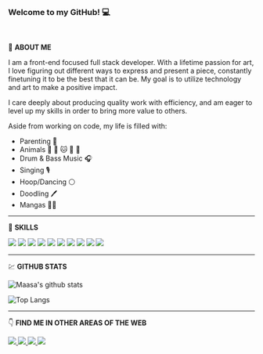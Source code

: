 ### Welcome to my GitHub! :computer:
<br>

:woman: **ABOUT ME**

I am a front-end focused full stack developer.  With a lifetime passion for art, I love figuring out different ways to express and present a piece, constantly finetuning it to be the best that it can be.  My goal is to utilize technology and art to make a positive impact.

I care deeply about producing quality work with efficiency, and am eager to level up my skills in order to bring more value to others.

Aside from working on code, my life is filled with: 
- Parenting :boy:
- Animals :dog: :dog: :cat: :rabbit: :rabbit:
- Drum & Bass Music :headphones:
- Singing :studio_microphone:
- Hoop/Dancing :white_circle:
- Doodling :pen:
- Mangas :japan::open_book:

---

:wrench: **SKILLS**

<img src="https://img.shields.io/badge/html5%20-%23E34F26.svg?&style=for-the-badge&logo=html5&logoColor=white" /> <img src="https://img.shields.io/badge/css-%23239120.svg?&style=for-the-badge&logo=css3&logoColor=white" /> <img src="https://img.shields.io/badge/javascript-%23F7DF1E.svg?&style=for-the-badge&logo=javascript&logoColor=black" /> <img src="https://img.shields.io/badge/ruby-%23CC342D.svg?&style=for-the-badge&logo=ruby&logoColor=white" /> <img src="https://img.shields.io/badge/react%20-%2320232a.svg?&style=for-the-badge&logo=react&logoColor=%2361DAFB" /> 
<img src="https://img.shields.io/badge/redux%20-%23593d88.svg?&style=for-the-badge&logo=redux&logoColor=white" /> <img src="https://img.shields.io/badge/bootstrap%20-%23563D7C.svg?&style=for-the-badge&logo=bootstrap&logoColor=white" /> <img src="https://img.shields.io/badge/rails%20-%23CC0000.svg?&style=for-the-badge&logo=ruby-on-rails&logoColor=white" /> <img src="https://img.shields.io/badge/sqlite-%2307405e.svg?&style=for-the-badge&logo=sqlite&logoColor=white" /> <img src="https://img.shields.io/badge/postgres-%23316192.svg?&style=for-the-badge&logo=postgresql&logoColor=white" />

---

:chart: **GITHUB STATS**

![Maasa's github stats](https://github-readme-stats.vercel.app/api?username=maasa-k)

![Top Langs](https://github-readme-stats.vercel.app/api/top-langs/?username=maasa-k&layout=compact)

---

:point_down: **FIND ME IN OTHER AREAS OF THE WEB**

<a href= "https://www.linkedin.com/in/maasa-kono">
  <img src="https://img.shields.io/badge/linkedin-%230077B5.svg?&style=for-the-badge&logo=linkedin&logoColor=white" />
</a>

<a href="https://dev.to/maasak">
  <img src="https://img.shields.io/badge/DEV.TO-%230A0A0A.svg?&style=for-the-badge&logo=dev.to&logoColor=white" />
</a>

<a href="https://soundcloud.com/musicofmoss">
  <img src="https://img.shields.io/badge/soundcloud-FF3300?logo=soundcloud&logoColor=white&style=for-the-badge" />
</a>

<a href="https://twitter.com/MaasaDev">
  <img src="https://img.shields.io/badge/twitter-%231DA1F2.svg?&style=for-the-badge&logo=twitter&logoColor=white" />
</a>
